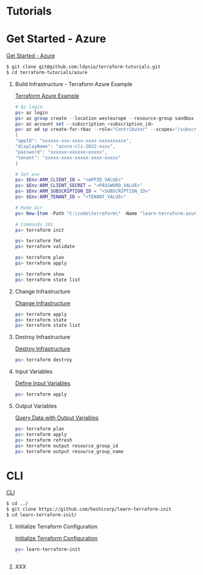 # Tutorials

# Get Started - Azure

[Get Started - Azure](https://learn.hashicorp.com/collections/terraform/azure-get-started)

```bash
$ git clone git@github.com:ldynia/terraform-tutorials.git
$ cd terraform-tutorials/azure
```

1. Build Infrastructure - Terraform Azure Example

    [Terraform Azure Example](https://learn.hashicorp.com/tutorials/terraform/azure-build?in=terraform/azure-get-started)

    ```powershell
    # Az login
    ps> az login
    ps> az group create --location westeurope --resource-group sandbox
    ps> az account set --subscription <subscription_id>
    ps> az ad sp create-for-rbac --role="Contributor" --scopes="/subscriptions/<subscription_id>"
    {
    "appId": "xxxxxx-xxx-xxxx-xxxx-xxxxxxxxxx",
    "displayName": "azure-cli-2022-xxxx",
    "password": "xxxxxx~xxxxxx~xxxxx",
    "tenant": "xxxxx-xxxx-xxxxx-xxxx-xxxxx"
    }

    # Set env
    ps> $Env:ARM_CLIENT_ID = "<APPID_VALUE>"
    ps> $Env:ARM_CLIENT_SECRET = "<PASSWORD_VALUE>"
    ps> $Env:ARM_SUBSCRIPTION_ID = "<SUBSCRIPTION_ID>"
    ps> $Env:ARM_TENANT_ID = "<TENANT_VALUE>"

    # Make dir
    ps> New-Item -Path "C:\code\terraform\" -Name "learn-terraform-azure" -ItemType "directory"

    # Commands 101
    ps> terraform init

    ps> terraform fmt
    ps> terraform validate

    ps> terraform plan
    ps> terraform apply

    ps> terraform show
    ps> terraform state list
    ```

1. Change Infrastructure

    [Change Infrastructure](https://learn.hashicorp.com/tutorials/terraform/azure-change?in=terraform/azure-get-started)

    ```powershell
    ps> terraform apply
    ps> terraform state
    ps> terraform state list
    ```

1. Destroy Infrastructure

    [Destroy Infrastructure](https://learn.hashicorp.com/tutorials/terraform/azure-destroy?in=terraform/azure-get-started)

    ```powershell
    ps> terraform destroy
    ```

1. Input Variables
    
    [Define Input Variables](https://learn.hashicorp.com/tutorials/terraform/azure-variables?in=terraform/azure-get-started)

    ```powershell
    ps> terraform apply
    ```

1. Output Variables

    [Query Data with Output Variables](https://learn.hashicorp.com/tutorials/terraform/azure-outputs?in=terraform/azure-get-started)

    ```powershell
    ps> terraform plan
    ps> terraform apply
    ps> terraform refresh
    ps> terraform output resource_group_id
    ps> terraform output resource_group_name
    ```

# CLI

[CLI](https://learn.hashicorp.com/collections/terraform/cli)

```bash
$ cd ../
$ git clone https://github.com/hashicorp/learn-terraform-init
$ cd learn-terraform-init/
```

1. Initialize Terraform Configuration

    [Initialize Terraform Configuration](https://learn.hashicorp.com/tutorials/terraform/init?in=terraform/cli)

    ```powershell
    ps> learn-terraform-init
    ``

1. XXX
